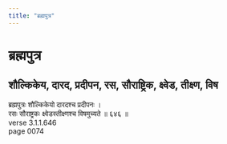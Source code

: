 ```yaml
---
title: "ब्रह्मपुत्र"
---
```


# ब्रह्मपुत्र
## शौल्किकेय, दारद, प्रदीपन, रस, सौराष्ट्रिक, क्ष्वेड, तीक्ष्ण, विष
ब्रह्मपुत्रः शौल्किकेयो दारदश्च प्रदीपनः ।<br />रसः सौराष्ट्रकः क्ष्वेडस्तीक्ष्णश्च विषमुच्यते ॥ ६४६ ॥<br />verse 3.1.1.646<br />page 0074

